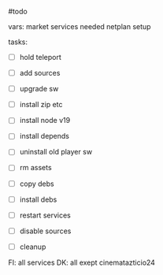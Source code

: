 #todo 

vars: 
market
services needed
netplan setup


tasks:
- [ ] hold teleport
- [ ] add sources
- [ ] upgrade sw
- [ ] install zip etc
- [ ] install node v19
- [ ] install depends
- [ ] uninstall old player sw
- [ ] rm assets
- [ ] copy debs
- [ ] install debs
- [ ] restart services
- [ ] disable sources
- [ ] cleanup



FI: all services
DK: all exept cinematazticio24


